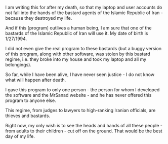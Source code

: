 I am writing this for after my death, so that my laptop and user accounts do not fall into the hands of the bastard agents of the Islamic Republic of Iran - because they destroyed my life.

And if this [program] outlives a human being, I am sure that one of the bastards of the Islamic Republic of Iran will use it. My date of birth is 1/27/1994.

I did not even give the real program to these bastards (but a buggy version of this program, along with other software, was stolen by this bastard regime, i.e. they broke into my house and took my laptop and all my belongings).

So far, while I have been alive, I have never seen justice - I do not know what will happen after death.

I gave this program to only one person - the person for whom I developed the software and the MrSanad website - and he has never offered this program to anyone else.

This regime, from judges to lawyers to high-ranking Iranian officials, are thieves and bastards.

Right now, my only wish is to see the heads and hands of all these people - from adults to their children - cut off on the ground. That would be the best day of my life.
